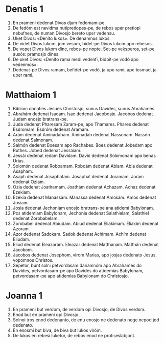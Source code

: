 # Denatis 1
1. En prameni dedenat Divos djum fedomam-pe.
2. De fedóm est nevidma nutipretiopes-pe, de rebos uper pretiopi nebufnes, de
numan Divosjo bereto uper vedensu.
3. Uket Divos: «Deníto lukos». De denamnos lukos.
4. De videt Divos lukom, jom vesom, bidet-pe Divos lukom apo rebesos.
5. De vopet Divos lukom dine, rebos-pe nopte. Set-pe veksperos, set-pe ausós:
pramosjo dines.
6. De uket Divos: «Deníto rama medi vedenfi, bidoit-pe vodó apo vedenmos».
7. Dedenat-pe Divos ramam, befidet-pe vodó, ja upo rami, apo tosmad, ja
uper rami.



# Matthaiom 1
1. Bibliom danaties Jesues Christosjo, sunus Davides, sunus Abrahames.
2. Abrahám dedenat Isacam. Isac dedenat Jacobosjo. Jacobos dedenat Judam enosjo
bratrans-pe.
3. Juda dedenat Pharesam Zaram-pe, apo Thamares. Phares dedenat Esdromam.
Esdróm dedenat Aramam.
4. Arám dedenat Aminadabam. Aminadab dedenat Nassonam. Nassón dedenat Salmonam.
5. Salmón dedenat Boesam apo Rachabes. Boes dedenat Jobedam apo Ruthes. Jobed
dedenat Jessáiam.
6. Jessái dedenat redam Davidam. David dedenat Solomonam apo benas Urias.
7. Solomón dedenat Roboamam. Roboám dedenat Abiam. Abia dedenat Asapham.
8. Asaph dedenat Josaphatam. Josaphat dedenat Joramam. Jorám dedenat Oziam.
9. Ozia dedenat Joathamam. Joathám dedenat Achazam. Achaz dedenat Ezekiam.
10. Ezekia dedenat Manassam. Manassa dedenat Amosam. Amós dedenat Josiam.
11. Josia dedenat Jechoniam enosjo bratrans-pe ana atidemí Babylonam.
12. Pos atidemiam Babylonam, Jechonia dedenat Salathielam, Salathiel dedenat
Zorobabelam.
13. Zorobabel dedenat Abiudam. Abiud dedenat Eliakimam. Eliakím dedenat
Azoram.
14. Azor dedenat Sadokam. Sadok dedenat Achimam. Achím dedenat Eliudam.
15. Eliud dedenat Eleazaram. Eleazar dedenat Matthanam. Matthán dedenat
Jacobom.
16. Jacobos dedenat Josephom, virom Marias, apo josjas dedenato Jesus, vopomnos
Christos.
17. Sépetor, bunt solni petvordasam danamnóm apo Abrahames do Davides,
petvordasam-pe apo Davides do atidemias Babylonam, petvordasam-pe apo atidemias
Babylonam do Christosjo.



# Joanna 1
1. En prameni but verdom, de verdom opi Divosjo, de Divos verdom.
2. Enod but en prameni opi Divosjo.
3. Solnoi tros enod dedenanto, de enu enosjo ne dedenato nege nepod jod
dedenato.
4. En enosmi but biva, de biva but lukos viróm.
5. De lukos en rebesi luketor, de rebos enod ne protiseslabjont.
